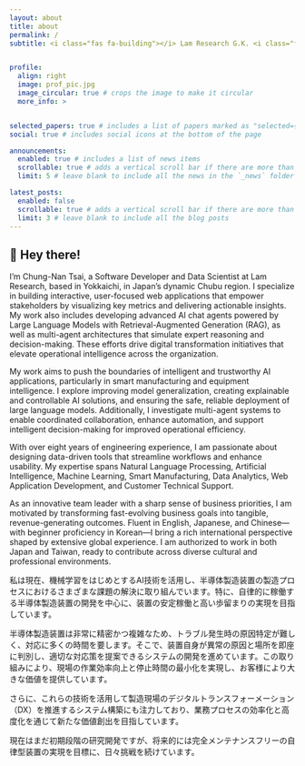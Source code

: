 ```yaml
---
layout: about
title: about
permalink: /
subtitle: <i class="fas fa-building"></i> Lam Research G.K. <i class="fas fa-map-marker-alt"></i> Yokkaichi, Mie Prefecture, Japan 🇯🇵


profile:
  align: right
  image: prof_pic.jpg
  image_circular: true # crops the image to make it circular
  more_info: >


selected_papers: true # includes a list of papers marked as "selected={true}"
social: true # includes social icons at the bottom of the page

announcements:
  enabled: true # includes a list of news items
  scrollable: true # adds a vertical scroll bar if there are more than 3 news items
  limit: 5 # leave blank to include all the news in the `_news` folder

latest_posts:
  enabled: false
  scrollable: true # adds a vertical scroll bar if there are more than 3 new posts items
  limit: 3 # leave blank to include all the blog posts
---
```

## 👋 Hey there!
 
I’m Chung-Nan Tsai, a Software Developer and Data Scientist at Lam Research, based in Yokkaichi, in Japan’s dynamic Chubu region. I specialize in building interactive, user-focused web applications that empower stakeholders by visualizing key metrics and delivering actionable insights. My work also includes developing advanced AI chat agents powered by Large Language Models with Retrieval-Augmented Generation (RAG), as well as multi-agent architectures that simulate expert reasoning and decision-making. These efforts drive digital transformation initiatives that elevate operational intelligence across the organization.

My work aims to push the boundaries of intelligent and trustworthy AI applications, particularly in smart manufacturing and equipment intelligence. I explore improving model generalization, creating explainable and controllable AI solutions, and ensuring the safe, reliable deployment of large language models. Additionally, I investigate multi-agent systems to enable coordinated collaboration, enhance automation, and support intelligent decision-making for improved operational efficiency.

With over eight years of engineering experience, I am passionate about designing data-driven tools that streamline workflows and enhance usability. My expertise spans Natural Language Processing, Artificial Intelligence, Machine Learning, Smart Manufacturing, Data Analytics, Web Application Development, and Customer Technical Support.

As an innovative team leader with a sharp sense of business priorities, I am motivated by transforming fast-evolving business goals into tangible, revenue-generating outcomes. Fluent in English, Japanese, and Chinese—with beginner proficiency in Korean—I bring a rich international perspective shaped by extensive global experience. I am authorized to work in both Japan and Taiwan, ready to contribute across diverse cultural and professional environments.

私は現在、機械学習をはじめとするAI技術を活用し、半導体製造装置の製造プロセスにおけるさまざまな課題の解決に取り組んでいます。特に、自律的に稼働する半導体製造装置の開発を中心に、装置の安定稼働と高い歩留まりの実現を目指しています。

半導体製造装置は非常に精密かつ複雑なため、トラブル発生時の原因特定が難しく、対応に多くの時間を要します。そこで、装置自身が異常の原因と場所を即座に判別し、適切な対応策を提案できるシステムの開発を進めています。この取り組みにより、現場の作業効率向上と停止時間の最小化を実現し、お客様により大きな価値を提供しています。

さらに、これらの技術を活用して製造現場のデジタルトランスフォーメーション（DX）を推進するシステム構築にも注力しており、業務プロセスの効率化と高度化を通じて新たな価値創出を目指しています。

現在はまだ初期段階の研究開発ですが、将来的には完全メンテナンスフリーの自律型装置の実現を目標に、日々挑戦を続けています。
